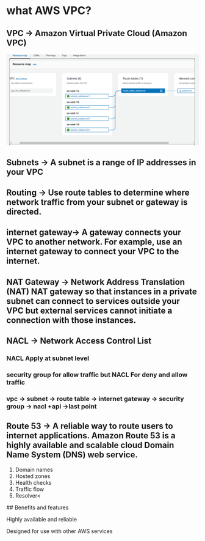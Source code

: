 # what AWS VPC?

## VPC -> Amazon Virtual Private Cloud (Amazon VPC)
<div align="center">
  <img alt="Demo" src="../img/vpc.png" />
</div>

## Subnets -> A subnet is a range of IP addresses in your VPC

## Routing -> Use route tables to determine where network traffic from your subnet or gateway is directed.

## internet gateway->  A gateway connects your VPC to another network. For example, use an internet gateway to connect your VPC to the internet. 
## NAT Gateway ->  Network Address Translation (NAT) NAT gateway so that instances in a private subnet can connect to services outside your VPC but external services cannot initiate a connection with those instances.

## NACL -> Network Access Control List
 ### NACL Apply at subnet level 
 ### security group for allow traffic but NACL For deny and allow traffic  
 ### vpc -> subnet -> route table -> internet gateway -> security group -> nacl +api ->last point 

 ## Route 53 -> A reliable way to route users to internet applications. Amazon Route 53 is a highly available and scalable cloud Domain Name System (DNS) web service.
<ol>
<li>Domain names</li>
<li>Hosted zones</li>
<li>Health checks</li>
<li>Traffic flow</li>
<li>Resolver<</li>
</ol>
## Benefits and features
<p>Highly available and reliable</p>
<p>Designed for use with other AWS services</p>